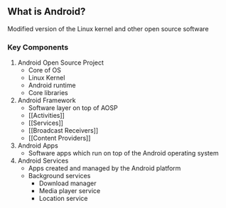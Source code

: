 
## What is Android?

Modified version of the Linux kernel and other open source software

### Key Components

1. Android Open Source Project
	- Core of OS
	- Linux Kernel
	- Android runtime
	- Core libraries
1. Android Framework
	- Software layer on top of AOSP
	- [[Activities]]
	- [[Services]] 
	- [[Broadcast Receivers]]
	- [[Content Providers]]
1. Android Apps
	- Software apps which run on top of the Android operating system
2. Android Services
	- Apps created and managed by the Android platform
	- Background services
		- Download manager 
		- Media player service 
		- Location service 